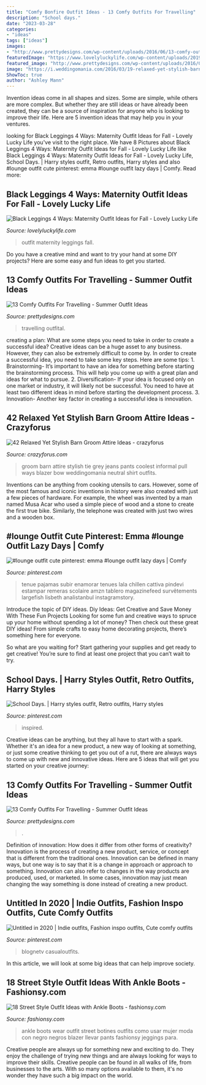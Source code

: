 ```yaml
---
title: "Comfy Bonfire Outfit Ideas - 13 Comfy Outfits For Travelling"
description: "School days."
date: "2023-03-28"
categories:
- "ideas"
tags: ["ideas"]
images:
- "http://www.prettydesigns.com/wp-content/uploads/2016/06/13-comfy-outfits-for-travelling-2.jpg"
featuredImage: "https://www.lovelyluckylife.com/wp-content/uploads/2019/10/IMG_0058.jpg"
featured_image: "http://www.prettydesigns.com/wp-content/uploads/2016/06/13-comfy-outfits-for-travelling-2.jpg"
image: "https://i.weddingomania.com/2016/03/19-relaxed-yet-stylish-barn-groom-attire-ideas-1.jpg"
ShowToc: true
author: "Ashley Mann"
---
```



Invention ideas come in all shapes and sizes. Some are simple, while others are more complex. But whether they are still ideas or have already been created, they can be a source of inspiration for anyone who is looking to improve their life. Here are 5 invention ideas that may help you in your ventures.

	

		
looking for Black Leggings 4 Ways: Maternity Outfit Ideas for Fall - Lovely Lucky Life you've visit to the right place. We have 8 Pictures about Black Leggings 4 Ways: Maternity Outfit Ideas for Fall - Lovely Lucky Life like Black Leggings 4 Ways: Maternity Outfit Ideas for Fall - Lovely Lucky Life, School Days. | Harry styles outfit, Retro outfits, Harry styles and also #lounge outfit cute pinterest: emma #lounge outfit lazy days | Comfy. Read more:
		
    
## Black Leggings 4 Ways: Maternity Outfit Ideas For Fall - Lovely Lucky Life

<img loading=lazy src="https://www.lovelyluckylife.com/wp-content/uploads/2019/10/IMG_0058.jpg" onerror="this.onerror=null;this.src='https://tse4.mm.bing.net/th?id=OIP.Bb5qktgGwE9hyyjQ-FWjLgHaJ4&amp;pid=15.1';" alt="Black Leggings 4 Ways: Maternity Outfit Ideas for Fall - Lovely Lucky Life">

_Source: lovelyluckylife.com_

>outfit maternity leggings fall. 

	

Do you have a creative mind and want to try your hand at some DIY projects? Here are some easy and fun ideas to get you started.

    
## 13 Comfy Outfits For Travelling - Summer Outfit Ideas

<img loading=lazy src="http://www.prettydesigns.com/wp-content/uploads/2016/06/13-comfy-outfits-for-travelling-1.jpg" onerror="this.onerror=null;this.src='https://tse4.mm.bing.net/th?id=OIP.z5FQYNzoF6eqikua0EP3ywHaJ3&amp;pid=15.1';" alt="13 Comfy Outfits For Travelling - Summer Outfit Ideas">

_Source: prettydesigns.com_

>travelling outfital. 

	

creating a plan: What are some steps you need to take in order to create a successful idea?
Creative ideas can be a huge asset to any business. However, they can also be extremely difficult to come by. In order to create a successful idea, you need to take some key steps. Here are some tips: 1. Brainstorming- It’s important to have an idea for something before starting the brainstorming process. This will help you come up with a great plan and ideas for what to pursue. 2. Diversification- If your idea is focused only on one market or industry, it will likely not be successful. You need to have at least two different ideas in mind before starting the development process. 3. Innovation- Another key factor in creating a successful idea is innovation.

    
## 42 Relaxed Yet Stylish Barn Groom Attire Ideas - Crazyforus

<img loading=lazy src="https://i.weddingomania.com/2016/03/19-relaxed-yet-stylish-barn-groom-attire-ideas-1.jpg" onerror="this.onerror=null;this.src='https://tse4.mm.bing.net/th?id=OIP.sF9_t0goz24C5s6U8Dl8vwHaLK&amp;pid=15.1';" alt="42 Relaxed Yet Stylish Barn Groom Attire Ideas - crazyforus">

_Source: crazyforus.com_

>groom barn attire stylish tie grey jeans pants coolest informal pull ways blazer bow weddingomania neutral shirt outfits. 

	

Inventions can be anything from cooking utensils to cars. However, some of the most famous and iconic inventions in history were also created with just a few pieces of hardware. For example, the wheel was invented by a man named Musa Acar who used a simple piece of wood and a stone to create the first true bike. Similarly, the telephone was created with just two wires and a wooden box.

    
## #lounge Outfit Cute Pinterest: Emma #lounge Outfit Lazy Days | Comfy

<img loading=lazy src="https://i.pinimg.com/736x/e6/b9/91/e6b991e7b697417f6196b1aacae3d7fb.jpg" onerror="this.onerror=null;this.src='https://tse3.mm.bing.net/th?id=OIP.hqCNRvI7N19GHl1MrKatJAHaOq&amp;pid=15.1';" alt="#lounge outfit cute pinterest: emma #lounge outfit lazy days | Comfy">

_Source: pinterest.com_

>tenue pajamas subir enamorar tenues lala chillen cattiva pindevi estampar remeras scolaire amzn tablero magazinefeed survêtements largefish lisbeth analistanbul instagramstory. 

	

Introduce the topic of DIY ideas.
Diy Ideas: Get Creative and Save Money With These Fun Projects
Looking for some fun and creative ways to spruce up your home without spending a lot of money? Then check out these great DIY ideas! From simple crafts to easy home decorating projects, there’s something here for everyone.

So what are you waiting for? Start gathering your supplies and get ready to get creative! You’re sure to find at least one project that you can’t wait to try.

    
## School Days. | Harry Styles Outfit, Retro Outfits, Harry Styles

<img loading=lazy src="https://i.pinimg.com/736x/f6/6b/26/f66b2612dcf26e7ccf57aec95e275631.jpg" onerror="this.onerror=null;this.src='https://tse4.mm.bing.net/th?id=OIP.GgWmYmjs4pW0WbJtWJwbrgHaO8&amp;pid=15.1';" alt="School Days. | Harry styles outfit, Retro outfits, Harry styles">

_Source: pinterest.com_

>inspired. 

	

Creative ideas can be anything, but they all have to start with a spark. Whether it's an idea for a new product, a new way of looking at something, or just some creative thinking to get you out of a rut, there are always ways to come up with new and innovative ideas. Here are 5 ideas that will get you started on your creative journey: 

    
## 13 Comfy Outfits For Travelling - Summer Outfit Ideas

<img loading=lazy src="http://www.prettydesigns.com/wp-content/uploads/2016/06/13-comfy-outfits-for-travelling-2.jpg" onerror="this.onerror=null;this.src='https://tse2.mm.bing.net/th?id=OIP.DEMXXuMXZLtkFm4nwVgQSAAAAA&amp;pid=15.1';" alt="13 Comfy Outfits For Travelling - Summer Outfit Ideas">

_Source: prettydesigns.com_

>. 

	

Definition of innovation: How does it differ from other forms of creativity?
Innovation is the process of creating a new product, service, or concept that is different from the traditional ones. Innovation can be defined in many ways, but one way is to say that it is a change in approach or approach to something. Innovation can also refer to changes in the way products are produced, used, or marketed. In some cases, innovation may just mean changing the way something is done instead of creating a new product.

    
## Untitled In 2020 | Indie Outfits, Fashion Inspo Outfits, Cute Comfy Outfits

<img loading=lazy src="https://i.pinimg.com/736x/bd/09/2b/bd092b7c5efe3321c0fad50f90acd655.jpg" onerror="this.onerror=null;this.src='https://tse1.mm.bing.net/th?id=OIP.pY4ziOhxJWwyefs8z1FonwHaOf&amp;pid=15.1';" alt="Untitled in 2020 | Indie outfits, Fashion inspo outfits, Cute comfy outfits">

_Source: pinterest.com_

>blognetv casualoutfits. 

	

In this article, we will look at some big ideas that can help improve society.

    
## 18 Street Style Outfit Ideas With Ankle Boots - Fashionsy.com

<img loading=lazy src="http://fashionsy.com/wp-content/uploads/2013/11/sarajantzidenda-negro-stradivarius-chaquetaslook-main-single-630x924.jpg" onerror="this.onerror=null;this.src='https://tse3.mm.bing.net/th?id=OIP.qho-KctwnK7KKhRiaGVkdAHaK3&amp;pid=15.1';" alt="18 Street Style Outfit Ideas with Ankle Boots - fashionsy.com">

_Source: fashionsy.com_

>ankle boots wear outfit street botines outfits como usar mujer moda con negro negros blazer llevar pants fashionsy jeggings para. 

	

Creative people are always up for something new and exciting to do. They enjoy the challenge of trying new things and are always looking for ways to improve their skills. Creative people can be found in all walks of life, from businesses to the arts. With so many options available to them, it's no wonder they have such a big impact on the world.

